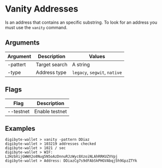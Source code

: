 # Vanity Addresses

Is an address that contains an specific substring. To look for an address you must use the `vanity` command.

## Arguments

| Argument  | Description       | Values                       |
| --------- | ----------------- | ---------------------------- |
| -pattert  | Target search     | A string                     |
| -type     | Address type      | `legacy`, `segwit`, `native` |

## Flags

| Flag        | Description    |
| ----------- | -------------- |
| --testnet   | Enable testnet |

## Examples

```
digibyte-wallet > vanity -pattern DDiaz
digibyte-wallet > 103219 addresses checked
digibyte-wallet > 1021 / sec
digibyte-wallet > WIF: L2HzbXijGWWX2o8Nug5N5oAzDnnuRJzWyc8XzoiNLAhRRKUZVVpj
digibyte-wallet > Address: DDiazCg7s9dFAbSkPHGVAbqj5h9GpzZTYk
```
